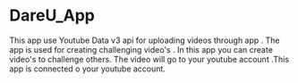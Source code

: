 # DareU_App
This app use Youtube Data v3 api for uploading videos through app . The app is used for creating challenging video's .
In this app you can create video's to challenge others. The video will go to your youtube account .This app is connected o your youtube account.
